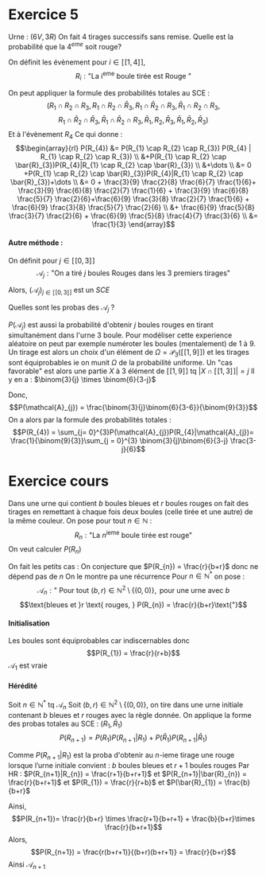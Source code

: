 # Exercice 5
Urne : $(6V, 3R)$
On fait $4$ tirages successifs sans remise.
Quelle est la probabilité que la $4^{eme}$ soit rouge?

On définit les évènement pour $i \in [\![1, 4]\!]$, 
$$R_{i} : \text{"La i}^{\text{eme}} \text{ boule tirée est Rouge "}$$

On peut appliquer la formule des probabilités totales au SCE : 
$$(R_{1} \cap R_{2} \cap R_{3}, R_{1} \cap R_{2} \cap \bar{R}_{3}, R_{1} \cap \bar{R}_{2} \cap R_{3}, \bar{R}_{1} \cap R_{2} \cap R_{3},$$
$$R_{1} \cap  \bar{R}_{2} \cap \bar{R}_{3}, \bar{R}_{1} \cap \bar{R}_{2} \cap R_{3}, \bar{R}_{1}, R_{2}, \bar{R}_{3}, \bar{R}_{1}, \bar{R}_{2}, \bar{R}_{3})$$
Et à l'évènement $R_{4}$
Ce qui donne : 
$$\begin{array}{rl}
P(R_{4}) &= P(R_{1} \cap R_{2} \cap R_{3}) P(R_{4} | R_{1} \cap R_{2} \cap R_{3}) \\
&+P(R_{1} \cap R_{2} \cap \bar{R}_{3})P(R_{4}|R_{1} \cap R_{2} \cap \bar{R}_{3}) \\
&+\dots \\
&= 0 +P(R_{1} \cap R_{2} \cap \bar{R}_{3})P(R_{4}|R_{1} \cap R_{2} \cap \bar{R}_{3})+\dots \\
&= 0 + \frac{3}{9} \frac{2}{8} \frac{6}{7} \frac{1}{6}+ \frac{3}{9} \frac{6}{8} \frac{2}{7} \frac{1}{6} + \frac{3}{9} \frac{6}{8} \frac{5}{7} \frac{2}{6}+\frac{6}{9} \frac{3}{8} \frac{2}{7} \frac{1}{6} + \frac{6}{9} \frac{3}{8} \frac{5}{7} \frac{2}{6}  \\
&+ \frac{6}{9} \frac{5}{8} \frac{3}{7} \frac{2}{6} + \frac{6}{9} \frac{5}{8} \frac{4}{7} \frac{3}{6} \\
&= \frac{1}{3}
\end{array}$$

#### Autre méthode : 
On définit pour $j \in [\![0,3]\!]$
$$\mathcal{A}_{j} : \text{"On a tiré }j \text{ boules Rouges dans les }3 \text{ premiers tirages"}$$

Alors, $(\mathcal{A}_{j})_{j \in [\![0, 3]\!]}$ est un $SCE$ 

Quelles sont les probas des $\mathcal{A}_{j}$ ? 

$P(\mathcal{A}_{j})$ est aussi la probabilité d'obtenir $j$ boules rouges en tirant simultanément dans l'urne $3$ boule. 
Pour modéliser cette experience aléatoire on peut par exemple numéroter les boules (mentalement) de $1$ à $9$. Un tirage est alors un choix d'un élément de $\Omega = \mathcal{P}_{3}([\![1, 9]\!])$ et les tirages sont équiprobables ie on munit $\Omega$ de la probabilité uniforme.
Un "cas favorable" est alors une partie $X$ à $3$ élément de $[\![1, 9]\!]$ tq $|X \cap [\![1, 3]\!]| =j$ 
Il y en a : $\binom{3}{j} \times \binom{6}{3-j}$

Donc, 
$$P(\mathcal{A}_{j}) = \frac{\binom{3}{j}\binom{6}{3-6}}{\binom{9}{3}}$$
On a alors par la formule des probabilités totales : 
$$P(R_{4}) = \sum_{j= 0}^{3}P(\mathcal{A}_{j})P(R_{4}|\mathcal{A}_{j})= \frac{1}{\binom{9}{3}}\sum_{j = 0}^{3} \binom{3}{j}\binom{6}{3-j} \frac{3-j}{6}$$

# Exercice cours
Dans une urne qui contient $b$ boules bleues et $r$ boules rouges
on fait des tirages en remettant à chaque fois deux boules (celle tirée et une autre) de la même couleur. 
On pose pour tout $n \in \mathbb{N}$ : 
$$R_{n} : \text{"} \text{La } n^{\text{ieme}}\text{ boule tirée est rouge} \text{"}$$
On veut calculer $P(R_{n})$

On fait les petits cas : 
On conjecture que $P(R_{n}) = \frac{r}{b+r}$ donc ne dépend pas de $n$
On le montre pa une récurrence
Pour $n \in \mathbb{N}^{*}$ on pose : 
$$\mathcal{A}_{n} : \text{" Pour tout }(b, r) \in \mathbb{N}^{2} \setminus \{ (0, 0) \}, \text{ pour une urne avec }b$$
$$\text{bleues et }r \text{ rouges, } P(R_{n}) = \frac{r}{b+r}\text{"}$$
#### Initialisation
Les boules sont équiprobables car indiscernables donc
$$P(R_{1}) = \frac{r}{r+b}$$
$\mathcal{A}_1$ est vraie
#### Hérédité
Soit $n \in \mathbb{N}^{*}$ tq $\mathcal{A}_{n}$
Soit $(b, r) \in \mathbb{N}^{2} \setminus \{ (0, 0) \}$, 
on tire dans une urne initiale contenant $b$ bleues et $r$ rouges avec la règle donnée. 
On applique la forme des probas totales au SCE : $(R_{1}, \bar{R}_{1})$
$$P(R_{n+1}) = P(R_{1})P(R_{n+1}|R_{1}) + P(\bar{R}_{1})P(R_{n+1}|\bar{R}_{1})$$

Comme $P(R_{n+1}|R_{1})$ est la proba d'obtenir au $n$-ieme tirage une rouge lorsque l’urne initiale convient : $b$ boules bleues et $r+1$ boules rouges
Par HR : 
$P(R_{n+1}|R_{n}) = \frac{r+1}{b+r+1}$ et $P(R_{n+1}|\bar{R}_{n}) = \frac{r}{b+r+1}$
et
$P(R_{1}) = \frac{r}{r+b}$ et $P(\bar{R}_{1}) = \frac{b}{b+r}$

Ainsi, 
$$P(R_{n+1})= \frac{r}{b+r} \times \frac{r+1}{b+r+1} + \frac{b}{b+r}\times \frac{r}{b+r+1}$$
Alors, 
$$P(R_{n+1}) = \frac{r(b+r+1)}{(b+r)(b+r+1)} = \frac{r}{b+r}$$
Ainsi $\mathcal{A}_{n+1}$ 

